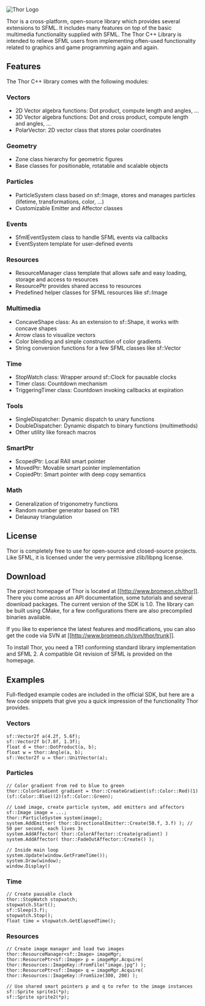 ![Thor Logo](http://www.bromeon.ch/thor/thor.png)

Thor is a cross-platform, open-source library which provides several extensions to SFML. It includes many features on top of the basic multimedia functionality supplied with SFML. The Thor C++ Library is intended to relieve SFML users from implementing often-used functionality related to graphics and game programming again and again.

## Features

The Thor C++ library comes with the following modules:

### Vectors
- 2D Vector algebra functions: Dot product, compute length and angles, ...
- 3D Vector algebra functions: Dot and cross product, compute length and angles, ...
- PolarVector: 2D vector class that stores polar coordinates

### Geometry
- Zone class hierarchy for geometric figures
- Base classes for positionable, rotatable and scalable objects

### Particles
- ParticleSystem class based on sf::Image, stores and manages particles (lifetime, transformations, color, ...)
- Customizable Emitter and Affector classes

### Events
- SfmlEventSystem class to handle SFML events via callbacks
- EventSystem template for user-defined events

### Resources
- ResourceManager class template that allows safe and easy loading, storage and access to resources
- ResourcePtr provides shared access to resources
- Predefined helper classes for SFML resources like sf::Image

### Multimedia
- ConcaveShape class: As an extension to sf::Shape, it works with concave shapes
- Arrow class to visualize vectors
- Color blending and simple construction of color gradients
- String conversion functions for a few SFML classes like sf::Vector

### Time
- StopWatch class: Wrapper around sf::Clock for pausable clocks
- Timer class: Countdown mechanism
- TriggeringTimer class: Countdown invoking callbacks at expiration

### Tools
- SingleDispatcher: Dynamic dispatch to unary functions
- DoubleDispatcher: Dynamic dispatch to binary functions (multimethods)
- Other utility like foreach macros

### SmartPtr
- ScopedPtr: Local RAII smart pointer
- MovedPtr: Movable smart pointer implementation
- CopiedPtr: Smart pointer with deep copy semantics

### Math
- Generalization of trigonometry functions
- Random number generator based on TR1
- Delaunay triangulation

## License
Thor is completely free to use for open-source and closed-source projects. Like SFML, it is licensed under the very permissive zlib/libpng license.

## Download
The project homepage of Thor is located at [[http://www.bromeon.ch/thor]]. There you come across an API documentation, some tutorials and several download packages. The current version of the SDK is 1.0. The library can be built using CMake, for a few configurations there are also precompiled binaries available.

If you like to experience the latest features and modifications, you can also get the code via SVN at [[http://www.bromeon.ch/svn/thor/trunk]].

To install Thor, you need a TR1 conforming standard library implementation and SFML 2. A compatible Git revision of SFML is provided on the homepage.

## Examples
Full-fledged example codes are included in the official SDK, but here are a few code snippets that give you a quick impression of the functionality Thor provides.

### Vectors

    sf::Vector2f a(4.2f, 5.6f);
    sf::Vector2f b(7.8f, 1.3f);
    float d = thor::DotProduct(a, b);
    float w = thor::Angle(a, b);
    sf::Vector2f u = thor::UnitVector(a);

### Particles

    // Color gradient from red to blue to green
    thor::ColorGradient gradient = thor::CreateGradient(sf::Color::Red)(1)(sf::Color::Blue)(2)(sf::Color::Green);

    // Load image, create particle system, add emitters and affectors
    sf::Image image = ...;
    thor::ParticleSystem system(image);
    system.AddEmitter( thor::DirectionalEmitter::Create(50.f, 3.f) ); // 50 per second, each lives 3s
    system.AddAffector( thor::ColorAffector::Create(gradient) )
    system.AddAffector( thor::FadeOutAffector::Create() );

    // Inside main loop
    system.Update(window.GetFrameTime());
    system.Draw(window);
    window.Display()

### Time

    // Create pausable clock
    thor::StopWatch stopwatch;
    stopwatch.Start();
    sf::Sleep(3.f);
    stopwatch.Stop();
    float time = stopwatch.GetElapsedTime();

### Resources

    // Create image manager and load two images
    thor::ResourceManager<sf::Image> imageMgr;
    thor::ResourcePtr<sf::Image> p = imageMgr.Acquire( thor::Resources::ImageKey::FromFile("image.jpg") );
    thor::ResourcePtr<sf::Image> q = imageMgr.Acquire( thor::Resources::ImageKey::FromSize(300, 200) );

    // Use shared smart pointers p and q to refer to the image instances
    sf::Sprite sprite1(*p);
    sf::Sprite sprite2(*p);